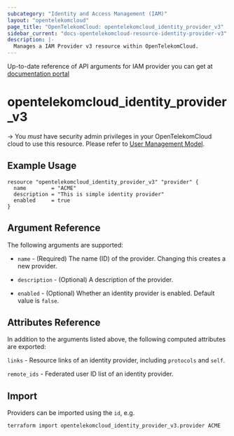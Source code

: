 ```yaml
---
subcategory: "Identity and Access Management (IAM)"
layout: "opentelekomcloud"
page_title: "OpenTelekomCloud: opentelekomcloud_identity_provider_v3"
sidebar_current: "docs-opentelekomcloud-resource-identity-provider-v3"
description: |-
  Manages a IAM Provider v3 resource within OpenTelekomCloud.
---
```


Up-to-date reference of API arguments for IAM provider you can get at
[documentation portal](https://docs.otc.t-systems.com/identity-access-management/api-ref/apis/federated_identity_authentication_management/identity_provider)

# opentelekomcloud_identity_provider_v3

-> You _must_ have security admin privileges in your OpenTelekomCloud
cloud to use this resource. Please refer to [User Management Model](https://docs.otc.t-systems.com/en-us/usermanual/iam/iam_01_0034.html).


## Example Usage

```hcl
resource "opentelekomcloud_identity_provider_v3" "provider" {
  name        = "ACME"
  description = "This is simple identity provider"
  enabled     = true
}
```

## Argument Reference

The following arguments are supported:

* `name` - (Required) The name (ID) of the provider. Changing this creates a new provider.

* `description` - (Optional) A description of the provider.

* `enabled` - (Optional) Whether an identity provider is enabled. Default value is `false`.

## Attributes Reference

In addition to the arguments listed above, the following computed attributes are exported:

`links` - Resource links of an identity provider, including `protocols` and `self`.

`remote_ids` - Federated user ID list of an identity provider.

## Import

Providers can be imported using the `id`, e.g.

```sh
terraform import opentelekomcloud_identity_provider_v3.provider ACME
```

